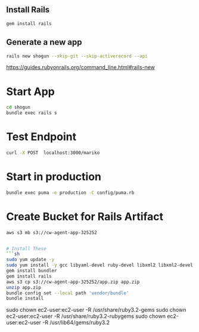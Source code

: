 ## Install Rails

```sh
gem install rails
```

## Generate a new app

```sh
rails new shogun --skip-git --skip-activerecord --api
```

https://guides.rubyonrails.org/command_line.html#rails-new

# Start App

```sh
cd shogun
bundle exec rails s
```

# Test Endpoint

```sh
curl -X POST  localhost:3000/mariko
```

# Start in production

```sh
bundle exec puma -e production -C config/puma.rb
```

# Create Bucket for Rails Artifact

```sh
aws s3 mb s3://cw-agent-app-325252


# Install These
```sh
sudo yum update -y
sudo yum install -y gcc libyaml-devel ruby-devel libxml2 libxml2-devel libxslt libxslt-devel patch redhat-rpm-config sqlite -y
gem install bundler
gem install rails
aws s3 cp s3://cw-agent-app-325252/app.zip app.zip
unzip app.zip
bundle config set --local path 'vendor/bundle'
bundle install
```

sudo chown ec2-user:ec2-user -R /usr/share/ruby3.2-gems
sudo chown ec2-user:ec2-user -R /usr/share/ruby3.2-rubygems
sudo chown ec2-user:ec2-user -R /usr/lib64/gems/ruby3.2
